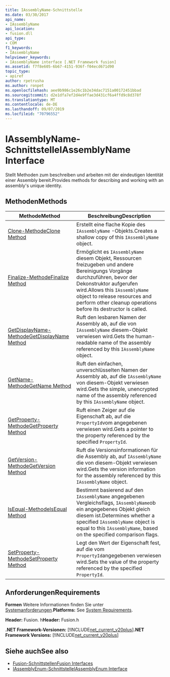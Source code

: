 ```yaml
---
title: IAssemblyName-Schnittstelle
ms.date: 03/30/2017
api_name:
- IAssemblyName
api_location:
- fusion.dll
api_type:
- COM
f1_keywords:
- IAssemblyName
helpviewer_keywords:
- IAssemblyName interface [.NET Framework fusion]
ms.assetid: f7f8e605-6b67-4151-936f-f04ecd671d90
topic_type:
- apiref
author: rpetrusha
ms.author: ronpet
ms.openlocfilehash: aee9b986c1e26c1b2e34dac7151a00172451bbad
ms.sourcegitcommit: d2e1dfa7ef2d4e9ffae3d431cf6a4ffd9c8d378f
ms.translationtype: MT
ms.contentlocale: de-DE
ms.lasthandoff: 09/07/2019
ms.locfileid: "70796552"
---
```

# <a name="iassemblyname-interface"></a><span data-ttu-id="f6205-102">IAssemblyName-Schnittstelle</span><span class="sxs-lookup"><span data-stu-id="f6205-102">IAssemblyName Interface</span></span>
<span data-ttu-id="f6205-103">Stellt Methoden zum beschreiben und arbeiten mit der eindeutigen Identität einer Assembly bereit.</span><span class="sxs-lookup"><span data-stu-id="f6205-103">Provides methods for describing and working with an assembly's unique identity.</span></span>  
  
## <a name="methods"></a><span data-ttu-id="f6205-104">Methoden</span><span class="sxs-lookup"><span data-stu-id="f6205-104">Methods</span></span>  
  
|<span data-ttu-id="f6205-105">Methode</span><span class="sxs-lookup"><span data-stu-id="f6205-105">Method</span></span>|<span data-ttu-id="f6205-106">Beschreibung</span><span class="sxs-lookup"><span data-stu-id="f6205-106">Description</span></span>|  
|------------|-----------------|  
|[<span data-ttu-id="f6205-107">Clone-Methode</span><span class="sxs-lookup"><span data-stu-id="f6205-107">Clone Method</span></span>](iassemblyname-clone-method.md)|<span data-ttu-id="f6205-108">Erstellt eine flache Kopie des `IAssemblyName` -Objekts.</span><span class="sxs-lookup"><span data-stu-id="f6205-108">Creates a shallow copy of this `IAssemblyName` object.</span></span>|  
|[<span data-ttu-id="f6205-109">Finalize-Methode</span><span class="sxs-lookup"><span data-stu-id="f6205-109">Finalize Method</span></span>](iassemblyname-finalize-method.md)|<span data-ttu-id="f6205-110">Ermöglicht es `IAssemblyName` diesem Objekt, Ressourcen freizugeben und andere Bereinigungs Vorgänge durchzuführen, bevor der Dekonstruktor aufgerufen wird.</span><span class="sxs-lookup"><span data-stu-id="f6205-110">Allows this `IAssemblyName` object to release resources and perform other cleanup operations before its destructor is called.</span></span>|  
|[<span data-ttu-id="f6205-111">GetDisplayName-Methode</span><span class="sxs-lookup"><span data-stu-id="f6205-111">GetDisplayName Method</span></span>](iassemblyname-getdisplayname-method.md)|<span data-ttu-id="f6205-112">Ruft den lesbaren Namen der Assembly ab, auf die von `IAssemblyName` diesem-Objekt verwiesen wird.</span><span class="sxs-lookup"><span data-stu-id="f6205-112">Gets the human-readable name of the assembly referenced by this `IAssemblyName` object.</span></span>|  
|[<span data-ttu-id="f6205-113">GetName-Methode</span><span class="sxs-lookup"><span data-stu-id="f6205-113">GetName Method</span></span>](iassemblyname-getname-method.md)|<span data-ttu-id="f6205-114">Ruft den einfachen, unverschlüsselten Namen der Assembly ab, auf die `IAssemblyName` von diesem-Objekt verwiesen wird.</span><span class="sxs-lookup"><span data-stu-id="f6205-114">Gets the simple, unencrypted name of the assembly referenced by this `IAssemblyName` object.</span></span>|  
|[<span data-ttu-id="f6205-115">GetProperty-Methode</span><span class="sxs-lookup"><span data-stu-id="f6205-115">GetProperty Method</span></span>](iassemblyname-getproperty-method.md)|<span data-ttu-id="f6205-116">Ruft einen Zeiger auf die Eigenschaft ab, auf die `PropertyId`vom angegebenen verwiesen wird.</span><span class="sxs-lookup"><span data-stu-id="f6205-116">Gets a pointer to the property referenced by the specified `PropertyId`.</span></span>|  
|[<span data-ttu-id="f6205-117">GetVersion-Methode</span><span class="sxs-lookup"><span data-stu-id="f6205-117">GetVersion Method</span></span>](iassemblyname-getversion-method.md)|<span data-ttu-id="f6205-118">Ruft die Versionsinformationen für die Assembly ab, auf `IAssemblyName` die von diesem-Objekt verwiesen wird.</span><span class="sxs-lookup"><span data-stu-id="f6205-118">Gets the version information for the assembly referenced by this `IAssemblyName` object.</span></span>|  
|[<span data-ttu-id="f6205-119">IsEqual-Methode</span><span class="sxs-lookup"><span data-stu-id="f6205-119">IsEqual Method</span></span>](iassemblyname-isequal-method.md)|<span data-ttu-id="f6205-120">Bestimmt basierend auf den `IAssemblyName` angegebenen Vergleichsflags, `IAssemblyName`ob ein angegebenes Objekt gleich diesem ist.</span><span class="sxs-lookup"><span data-stu-id="f6205-120">Determines whether a specified `IAssemblyName` object is equal to this `IAssemblyName`, based on the specified comparison flags.</span></span>|  
|[<span data-ttu-id="f6205-121">SetProperty-Methode</span><span class="sxs-lookup"><span data-stu-id="f6205-121">SetProperty Method</span></span>](iassemblyname-setproperty-method.md)|<span data-ttu-id="f6205-122">Legt den Wert der Eigenschaft fest, auf die vom `PropertyId`angegebenen verwiesen wird.</span><span class="sxs-lookup"><span data-stu-id="f6205-122">Sets the value of the property referenced by the specified `PropertyId`.</span></span>|  
  
## <a name="requirements"></a><span data-ttu-id="f6205-123">Anforderungen</span><span class="sxs-lookup"><span data-stu-id="f6205-123">Requirements</span></span>  
 <span data-ttu-id="f6205-124">**Formen** Weitere Informationen finden Sie unter [Systemanforderungen](../../get-started/system-requirements.md).</span><span class="sxs-lookup"><span data-stu-id="f6205-124">**Platforms:** See [System Requirements](../../get-started/system-requirements.md).</span></span>  
  
 <span data-ttu-id="f6205-125">**Header:** Fusion. h</span><span class="sxs-lookup"><span data-stu-id="f6205-125">**Header:** Fusion.h</span></span>  
  
 <span data-ttu-id="f6205-126">**.NET Framework-Versionen:** [!INCLUDE[net_current_v20plus](../../../../includes/net-current-v20plus-md.md)]</span><span class="sxs-lookup"><span data-stu-id="f6205-126">**.NET Framework Versions:** [!INCLUDE[net_current_v20plus](../../../../includes/net-current-v20plus-md.md)]</span></span>  
  
## <a name="see-also"></a><span data-ttu-id="f6205-127">Siehe auch</span><span class="sxs-lookup"><span data-stu-id="f6205-127">See also</span></span>

- [<span data-ttu-id="f6205-128">Fusion-Schnittstellen</span><span class="sxs-lookup"><span data-stu-id="f6205-128">Fusion Interfaces</span></span>](fusion-interfaces.md)
- [<span data-ttu-id="f6205-129">IAssemblyEnum-Schnittstelle</span><span class="sxs-lookup"><span data-stu-id="f6205-129">IAssemblyEnum Interface</span></span>](iassemblyenum-interface.md)
